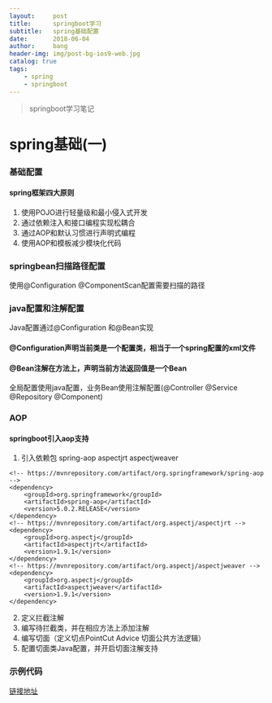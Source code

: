 ```yaml
---
layout:     post
title:      springboot学习
subtitle:   spring基础配置
date:       2018-06-04
author:     bang
header-img: img/post-bg-ios9-web.jpg
catalog: true
tags:
    - spring 
    - springboot
---
```


>springboot学习笔记

# spring基础(一)

### 基础配置
  #### spring框架四大原则
  1) 使用POJO进行轻量级和最小侵入式开发
  2) 通过依赖注入和接口编程实现松耦合
  3) 通过AOP和默认习惯进行声明式编程
  4) 使用AOP和模板减少模块化代码

### springbean扫描路径配置
  使用@Configuration @ComponentScan配置需要扫描的路径

### java配置和注解配置
  Java配置通过@Configuration 和@Bean实现
  #### @Configuration声明当前类是一个配置类，相当于一个spring配置的xml文件
  #### @Bean注解在方法上，声明当前方法返回值是一个Bean

  全局配置使用java配置，业务Bean使用注解配置(@Controller @Service @Repository @Component)

 ### AOP
   #### springboot引入aop支持
   1. 引入依赖包 spring-aop aspectjrt aspectjweaver

 	<!-- https://mvnrepository.com/artifact/org.springframework/spring-aop -->
	<dependency>
		<groupId>org.springframework</groupId>
		<artifactId>spring-aop</artifactId>
		<version>5.0.2.RELEASE</version>
	</dependency>
	<!-- https://mvnrepository.com/artifact/org.aspectj/aspectjrt -->
	<dependency>
		<groupId>org.aspectj</groupId>
		<artifactId>aspectjrt</artifactId>
		<version>1.9.1</version>
	</dependency>
	<!-- https://mvnrepository.com/artifact/org.aspectj/aspectjweaver -->
	<dependency>
		<groupId>org.aspectj</groupId>
		<artifactId>aspectjweaver</artifactId>
		<version>1.9.1</version>
	</dependency>

  2. 定义拦截注解    
  3. 编写待拦截类，并在相应方法上添加注解      
  4. 编写切面（定义切点PointCut Advice 切面公共方法逻辑）        
  5. 配置切面类Java配置，并开启切面注解支持  
  
  ### 示例代码
  [链接地址](https://github.com/yuhangdai/springboot-demo)




